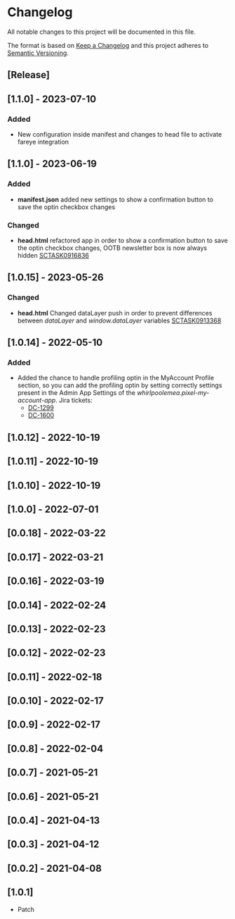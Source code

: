 # Changelog

All notable changes to this project will be documented in this file.

The format is based on [Keep a Changelog](http://keepachangelog.com/en/1.0.0/)
and this project adheres to [Semantic Versioning](http://semver.org/spec/v2.0.0.html).

## [Release]

## [1.1.0] - 2023-07-10

### Added

- New configuration inside manifest and changes to head file to activate fareye integration
## [1.1.0] - 2023-06-19

### Added

- **manifest.json** added new settings to show a confirmation button to save the optin checkbox changes 

### Changed

- **head.html** refactored app in order to show a confirmation button to save the optin checkbox changes, OOTB newsletter box is now always hidden [SCTASK0916836](https://whirlpool.service-now.com/nav_to.do?uri=sc_task.do%3Fsys_id=dd8481bc8753291042138409dabb358c%26sysparm_stack=sc_task_list.do%3Fsysparm_query=active=true)

## [1.0.15] - 2023-05-26

### Changed

- **head.html** Changed dataLayer push in order to prevent differences between _dataLayer_ and _window.dataLayer_ variables [SCTASK0913368](https://whirlpool.service-now.com/nav_to.do?uri=sc_task.do%3Fsys_id=9c860789978fa95026c6362e6253aff4%26sysparm_stack=sc_task_list.do%3Fsysparm_query=active=true)

## [1.0.14] - 2022-05-10

### Added

- Added the chance to handle profiling optin in the MyAccount Profile section, so you can add the profiling optin by setting correctly settings present in the Admin App Settings of the *whirlpoolemea.pixel-my-account-app*.
  Jira tickets:
  - [DC-1299](https://whirlpoolgtm.atlassian.net/browse/DC-1299)
  - [DC-1600](https://whirlpoolgtm.atlassian.net/browse/DC-1600)


## [1.0.12] - 2022-10-19

## [1.0.11] - 2022-10-19

## [1.0.10] - 2022-10-19

## [1.0.0] - 2022-07-01

## [0.0.18] - 2022-03-22

## [0.0.17] - 2022-03-21

## [0.0.16] - 2022-03-19

## [0.0.14] - 2022-02-24

## [0.0.13] - 2022-02-23

## [0.0.12] - 2022-02-23

## [0.0.11] - 2022-02-18

## [0.0.10] - 2022-02-17

## [0.0.9] - 2022-02-17

## [0.0.8] - 2022-02-04

## [0.0.7] - 2021-05-21

## [0.0.6] - 2021-05-21

## [0.0.4] - 2021-04-13

## [0.0.3] - 2021-04-12

## [0.0.2] - 2021-04-08

## [1.0.1]

- Patch
